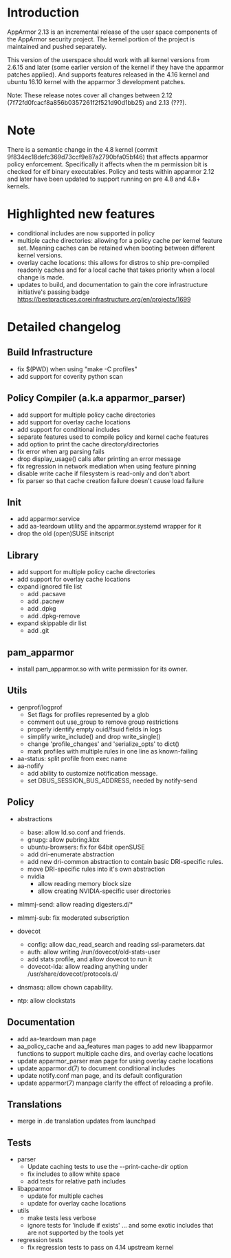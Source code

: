 Introduction
============

AppArmor 2.13 is an incremental release of the user space components
of the AppArmor security project. The kernel portion of the project
is maintained and pushed separately.

This version of the userspace should work with all kernel versions from
2.6.15 and later (some earlier version of the kernel if they have the
apparmor patches applied). And supports features released in the 4.16
kernel and ubuntu 16.10 kernel with the apparmor 3 development patches.

Note: These release notes cover all changes between 2.12 (7f72fd0fcacf8a856b0357261f2f521d90d1bb25)
and 2.13 (???).


Note
====

There is a semantic change in the 4.8 kernel (commit
9f834ec18defc369d73ccf9e87a2790bfa05bf46) that affects apparmor policy
enforcement. Specifically it affects when the m permission bit is
checked for elf binary executables. Policy and tests within apparmor
2.12 and later have been updated to support running on pre 4.8 and 4.8+ kernels.

Highlighted new features
========================

- conditional includes are now supported in policy
- multiple cache directories: allowing for a policy cache per kernel feature set. Meaning caches can be retained when booting between different kernel versions.
- overlay cache locations: this allows for distros to ship pre-compiled readonly caches and for a local cache that takes priority when a local change is made.
- updates to build, and documentation to gain the core infrastructure initiative's passing badge https://bestpractices.coreinfrastructure.org/en/projects/1699
    


Detailed changelog
==================

Build Infrastructure
--------------------
-   fix $(PWD) when using "make -C profiles"
-   add support for coverity python scan


Policy Compiler (a.k.a apparmor\_parser)
----------------------------------------

-   add support for multiple policy cache directories
-   add support for overlay cache locations
-   add support for conditional includes
-   separate features used to compile policy and kernel cache features
-   add option to print the cache directory/directories
-   fix error when arg parsing fails
-   drop display_usage() calls after printing an error message
-   fix regression in network mediation when using feature pinning
-   disable write cache if filesystem is read-only and don't abort
-   fix parser so that cache creation failure doesn't cause load failure


Init
----

-   add apparmor.service
-   add aa-teardown utility and the apparmor.systemd wrapper for it
-   drop the old (open)SUSE initscript


Library
-------

-   add support for multiple policy cache directories
-   add support for overlay cache locations
-   expand ignored file list
    -   add .pacsave
    -   add .pacnew
    -   add .dpkg
    -   add .dpkg-remove
-   expand skippable dir list
    -   add .git

pam_apparmor
------------
-   install pam_apparmor.so with write permission for its owner.


Utils
-----

-   genprof/logprof
    -   Set flags for profiles represented by a glob
    -   comment out use_group to remove group restrictions
    -   properly identify empty ouid/fsuid fields in logs
    -   simplify write_include() and drop write_single()
    -   change 'profile_changes' and 'serialize_opts' to dict()
    -   mark profiles with multiple rules in one line as known-failing
-   aa-status: split profile from exec name
-   aa-nofify
    -   add ability to customize notification message.
    -   set DBUS_SESSION_BUS_ADDRESS, needed by notify-send


Policy
------

-   abstractions
    -   base: allow ld.so.conf and friends.
    -   gnupg: allow pubring.kbx
    -   ubuntu-browsers: fix for 64bit openSUSE
    - add dri-enumerate abstraction
    - add new dri-common abstraction to contain basic DRI-specific rules.
    - move DRI-specific rules into it's own abstraction
    - nvidia
        -   allow reading memory block size
        - allow creating NVIDIA-specific user directories

-   mlmmj-send: allow reading digesters.d/*
-   mlmmj-sub: fix moderated subscription
-   dovecot
    -   config: allow dac_read_search and reading ssl-parameters.dat
    -   auth: allow writing /run/dovecot/old-stats-user
    -   add stats profile, and allow dovecot to run it
    -   dovecot-lda: allow reading anything under /usr/share/dovecot/protocols.d/
- dnsmasq: allow chown capability.
- ntp: allow clockstats


Documentation
-------------
-   add aa-teardown man page
-   aa_policy_cache and aa_features man pages to add new libapparmor functions to support multiple cache dirs, and overlay cache locations
-   update apparmor_parser man page for using overlay cache locations
-   update apparmor.d(7) to document conditional includes
-   update notify.conf man page, and its default configuration
-   update apparmor(7) manpage clarify the effect of reloading a profile.


Translations
------------

-   merge in .de translation updates from launchpad


Tests
-----

-   parser
    -   Update caching tests to use the --print-cache-dir option
    -   fix includes to allow white space
    -   add tests for relative path includes
-   libapparmor
    -   update for multiple caches
    -   update for overlay cache locations
-   utils
    -   make tests less verbose
    -   ignore tests for 'include if exists'  ... and some exotic includes that are not supported by the tools yet    
-   regression tests
    -   fix regression tests to pass on 4.14 upstream kernel



